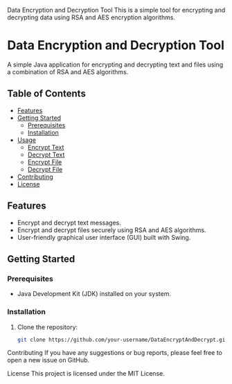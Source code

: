 Data Encryption and Decryption Tool
This is a simple tool for encrypting and decrypting data using RSA and AES encryption algorithms.

# Data Encryption and Decryption Tool

A simple Java application for encrypting and decrypting text and files using a combination of RSA and AES algorithms.

## Table of Contents

- [Features](#features)
- [Getting Started](#getting-started)
  - [Prerequisites](#prerequisites)
  - [Installation](#installation)
- [Usage](#usage)
  - [Encrypt Text](#encrypt-text)
  - [Decrypt Text](#decrypt-text)
  - [Encrypt File](#encrypt-file)
  - [Decrypt File](#decrypt-file)
- [Contributing](#contributing)
- [License](#license)

## Features

- Encrypt and decrypt text messages.
- Encrypt and decrypt files securely using RSA and AES algorithms.
- User-friendly graphical user interface (GUI) built with Swing.

## Getting Started

### Prerequisites

- Java Development Kit (JDK) installed on your system.

### Installation

1. Clone the repository:

   ```bash
   git clone https://github.com/your-username/DataEncryptAndDecrypt.git


Contributing
If you have any suggestions or bug reports, please feel free to open a new issue on GitHub.

License
This project is licensed under the MIT License.
